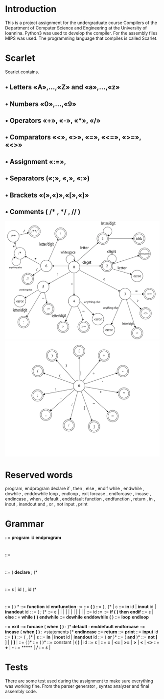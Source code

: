 # Introduction

This is a project assignment for the undergraduate course Compilers of the Department of Computer Science and
Engineering at the University of Ioannina.
Python3 was used to develop the compiler. For the assembly files MIPS was used.
The programming language that compiles is called Scarlet.

# Scarlet

Scarlet contains.

## • Letters «Α»,...,«Ζ» and «a»,...,«z»

## • Numbers «0»,...,«9»

## • Operators «+», «-», «*», «/»

## • Comparators «<», «>», «=», «<=», «>=», «<>»

## • Assignment «:=»,

## • Separators («;», «,», «:»)

## • Brackets «(»,«)»,«[»,«]»

## • Comments ( /* , */ , // )

![alt text](https://github.com/Peter-Sav/Scarlet-Compiler/blob/master/automaton/automaton1.png)
![alt text](https://github.com/Peter-Sav/Scarlet-Compiler/blob/master/automaton/automaton2.png)

# Reserved words
program, endprogram
declare
if , then , else , endif
while , endwhile , dowhile , enddowhile
loop , endloop , exit
forcase , endforcase , incase , endincase , when , default , enddefault
function , endfunction , return , in , inout , inandout
and , or , not
input , print

# Grammar

<program> ::= **program** id <block> **endprogram**
#
<block> ::= <declarations> <subprograms> <statements>
#
<declarations> ::= ( **declare** <varlist> ; )*
#
<varlist> ::= ε | id ( , id )*
#
<subprograms> ::= ( <subprogram> ) *
<subprogram> ::= **function** id <funcbody> **endfunction**
<funcbody> ::= <formalpars> <block>
<formalpars> ::= **(** <formalparlist> **)**
<formalparlist> ::= <formalparitem> ( , <formalparitem> )* | ε
<formalparitem> ::= **in** id | **inout** id | **inandout** id
<statements> : := <statement> ( ; <statement> )*
<statement> ::= ε |
<assignment-stat> |
<if-stat> |
<while-stat> |
<do-while-stat> |
<loop-stat> |
<exit-stat> |
<forcase-stat> |
<incase-stat> |
<return-stat> |
<input-stat> |
<print-stat>
<assignment-stat> ::= id **:=** <expression>
<if-stat> ::= **if (** <condition> **) then** <statements> <elsepart> **endif**
<elsepart> ::= ε | **else** <statements>
<while-stat> ::= **while (** <condition> **)** <statements> **endwhile**
<do-while-stat> ::= **dowhile** <statements> **enddowhile (** <condition> **)**
<loop-stat> ::= **loop** <statements> **endloop**


<exit-stat> ::= **exit**
<forcase-stat> ::= **forcase**
( **when (** <condition> **)** : <statements> )*
**default** : <statements> **enddefault
endforcase**
<incase-stat> ::= **incase**
( **when (** <condition> **)** : <statements )*
**endincase**
<return-stat> ::= **return** <expression>
<print-stat> ::= **print** <expression>
<input-stat> ::= **input** id
<actualpars> ::= **(** <actualparlist> **)**
<actualparlist> ::= <actualparitem> ( , <actualparitem> )* | ε
<actualparitem> ::= **in** <expression> | **inout** id | **inandout** id
<condition> ::= <boolterm> ( **or** <boolterm> )*
<boolterm> ::= <boolfactor> ( **and** <boolfactor> )*
<boolfactor> ::= **not [** <condition> **]** | **[** <condition> **]** |
<expression> <relational-oper> <expression>
<expression> ::= <optional-sign> <term> ( <add-oper> <term>)*
<term> ::= <factor> ( <mul-oper> <factor> )*
<factor> ::= constant | **(** <expression> **)** | id <idtail>
<idtail> ::= ε | <actualpars>
<relational-oper> ::= **=** | **<=** | **>=** | **>** | **<** | **<>**
<add-oper> ::= **+** | **-**
<mul-oper> ::= ***** | **/**
<optional-sign> ::= ε | <add-oper>

# Tests

There are some test used during the assignment to make sure everything was working fine. From the parser generator ,
syntax analyzer and final assembly code.
